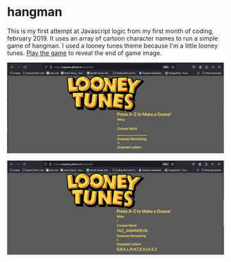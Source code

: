 # hangman

This is my first attempt at Javascript logic from my first month of coding, february 2019.  It uses an array of cartoon character names to run a simple game of hangman.  I used a looney tunes theme because I'm a little looney tunes.  [Play the game](https://cqyates.github.io/hangman/) to reveal the end of game image. 

![hangman_screenshot](/hangman_screenshot1.png)

![hangman_screenshot](/hangman_screenshot2.png)
